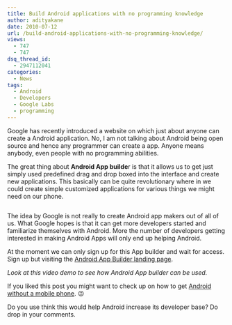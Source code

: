 ```yaml
---
title: Build Android applications with no programming knowledge
author: adityakane
date: 2010-07-12
url: /build-android-applications-with-no-programming-knowledge/
views:
  - 747
  - 747
dsq_thread_id:
  - 2947112041
categories:
  - News
tags:
  - Android
  - Developers
  - Google Labs
  - programming
---
```

Google has recently introduced a website on which just about anyone can create a Android application. No, I am not talking about Android being open source and hence any programmer can create a app. Anyone means anybody, even people with no programming abilities.

The great thing about **Android App builde**r is that it allows us to get just simply used predefined drag and drop boxed into the interface and create new applications. This basically can be quite revolutionary where in we could create simple customized applications for various things we might need on our phone.

<a rel="attachment wp-att-28159" href="http://devilsworkshop.org/build-android-applications-with-no-programming-knowledge/android_app_builder1-2/"><img class="aligncenter size-full wp-image-28159" title="android_app_builder1" src="http://cdn.devilsworkshop.org/files/2010/07/android_app_builder11.png" alt="" /></a>

The idea by Google is not really to create Android app makers out of all of us. What Google hopes is that it can get more developers started and familiarize themselves with Android. More the number of developers getting interested in making Android Apps will only end up helping Android.

At the moment we can only sign up for this App builder and wait for access. Sign up but visiting the <a href="http://appinventor.googlelabs.com" onclick="_gaq.push(['_trackEvent', 'outbound-article', 'http://appinventor.googlelabs.com', 'Android App Builder landing page']);" >Android App Builder landing page</a>.

*Look at this video demo to see how Android App builder can be used.*  


If you liked this post you might want to check up on how to get [Android without a mobile phone][1]. 😉

Do you use think this would help Android increase its developer base? Do drop in your comments.

 [1]: http://devilsworkshop.org/get-android-without-mobile-completely-legal/ "Android without a mobile phone"
